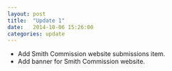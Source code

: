 ```yaml
---
layout: post
title:  "Update 1"
date:   2014-10-06 15:26:00
categories: update
---
```

- Add Smith Commission website submissions item.
- Add banner for Smith Commission website.
